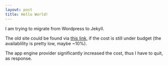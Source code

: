 ```yaml
---
layout: post
title: Hello World!
---
```


I am trying to migrate from Wordpress to Jekyll.

The old site could be found via [this link](http://aean.sinaapp.com/), if the cost is still under budget (the availablility is pretty low, maybe ~10%).

The app engine provider significantly increased the cost, thus I have to quit, as response.